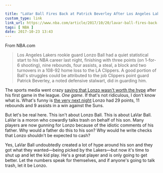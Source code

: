 ```yaml
---

title: "LaVar Ball Fires Back at Patrick Beverley After Los Angeles Lakers’ Season Opener | NBA.com"
custom_type: link
link_url: https://www.nba.com/article/2017/10/20/lavar-ball-fires-back-patrick-beverley-season-opener
tags: [ NBA ]
date: 2017-10-23 13:43
---
```

From NBA.com

> Los Angeles Lakers rookie guard Lonzo Ball had a quiet statistical start to his NBA career last night, finishing with three points (on 1-for-6 shooting), nine rebounds, four assists, a steal, a block and two turnovers in a 108-92 home loss to the LA Clippers. A good portion of Ball's struggles could be attributed to the job Clippers point guard Patrick Beverley, a noted defensive stalwart, did in guarding him.

The sports media went crazy [saying that Lonzo wasn't worth the hype](https://youtu.be/dB9ebWKUDl8) after his first game in the league. *One game*. If that's not ridiculous, I don't know what is. What's funny is [the very next night](http://www.nba.com/lakers/news/171020-postgame-wrap-lakers-suns) Lonzo had 29 points, 11 rebounds and 9 assists in a win against the Suns.

But let's be real here. This isn't about Lonzo Ball. This is about LaVar Ball. LaVar is a moron who cowardly talks trash on behalf of his son. Many players are now gunning for Lonzo because of the idiotic comments of his father. Why would a father do this to his son? Why would he write checks that Lonzo shouldn't be expected to cash?

Yes, LaVar Ball undoubtedly created a lot of hype around his son and they got what they wanted—being picked by the Lakers—but now it's time to shut up and let the kid play. He's a great player and is only going to get better. Let the numbers speak for themselves, and if anyone's going to talk trash, let it be Lonzo.
